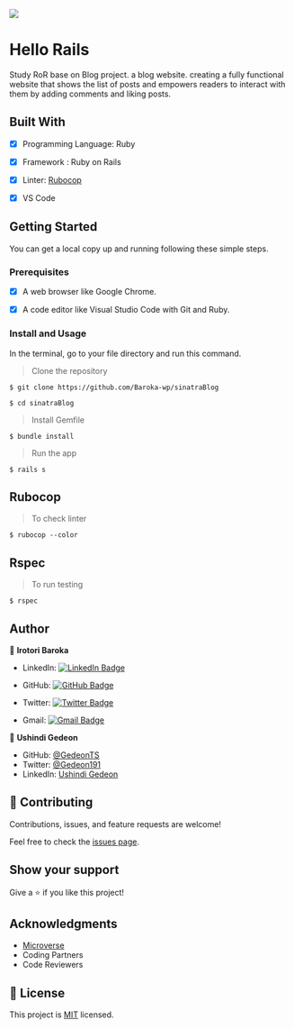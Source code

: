 ![](https://img.shields.io/badge/Microverse-blueviolet)

# Hello Rails

Study RoR base on Blog project. a blog website. creating a fully functional website that shows the list of posts and empowers readers to interact with them by adding comments and liking posts.

## Built With

- [x] Programming Language: Ruby
- [x] Framework : Ruby on Rails
- [x] Linter: [Rubocop](https://rubocop.org/)
- [x] VS Code


## Getting Started

You can get a local copy up and running following these simple steps.

### Prerequisites

- [x] A web browser like Google Chrome.
- [x] A code editor like Visual Studio Code with Git and Ruby.


### Install and Usage

In the terminal, go to your file directory and run this command.

> Clone the repository
```
$ git clone https://github.com/Baroka-wp/sinatraBlog
```
```
$ cd sinatraBlog
```
> Install Gemfile

```
$ bundle install
```

> Run the app 

```
$ rails s
```


## Rubocop
> To check linter

```
$ rubocop --color
```

## Rspec
> To run testing 
```
$ rspec 
```


## Author

👤 **Irotori Baroka** 

- LinkedIn: [![LinkedIn Badge](https://img.shields.io/badge/-baroka-white?logo=LinkedIn&logoColor=0A66C2&style=plastic)](https://linkedin.com/in/baroka)

- GitHub: [![GitHub Badge](https://img.shields.io/badge/-baroka--wp-white?logo=GitHub&logoColor=181717&style=plastic)](https://github.com/baroka-wp)

- Twitter: [![Twitter Badge](https://img.shields.io/badge/-birotori-white?logo=Twitter&logoColor=1DA1F2&style=plastic)](https://twitter.com/birotori)

- Gmail: [![Gmail Badge](https://img.shields.io/badge/-baroka--Irotori-white?logo=Gmail&logoColor=EA4335&style=plastic)](mailto:birotori@gmail.com)
  
 
👤 **Ushindi Gedeon** 

- GitHub: [@GedeonTS](https://github.com/GedeonTS)
- Twitter: [@Gedeon191](https://twitter.com/Gedeon191)
- LinkedIn: [Ushindi Gedeon](https://linkedin.com/in/ushindi-gedeon)
  
  
  
## 🤝 Contributing

Contributions, issues, and feature requests are welcome!

Feel free to check the [issues page](https://github.com/baroka-wp/morse-decoder/issues).

## Show your support

Give a ⭐️ if you like this project!

## Acknowledgments

- [Microverse](https://www.microverse.org/)
- Coding Partners
- Code Reviewers

## 📝 License

This project is [MIT](./MIT.md) licensed.
